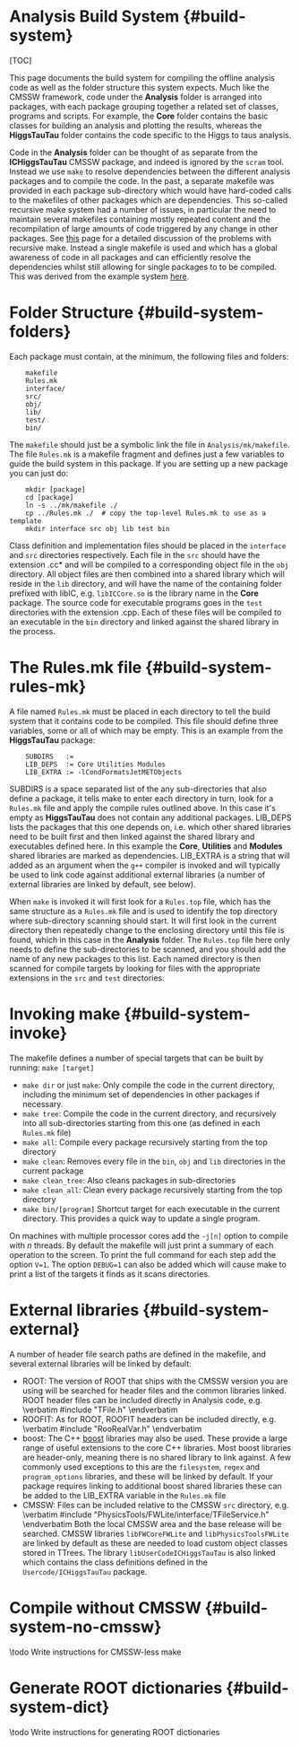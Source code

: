 Analysis Build System {#build-system}
=====================================

[TOC]

This page documents the build system for compiling the offline analysis code as well as the folder structure this system expects. Much like the CMSSW framework, code under the **Analysis** folder is arranged into packages, with each package grouping together a related set of classes, programs and scripts. For example, the **Core** folder contains the basic classes for building an analysis and plotting the results, whereas the **HiggsTauTau** folder contains the code specific to the Higgs to taus analysis.

Code in the **Analysis** folder can be thought of as separate from the **ICHiggsTauTau** CMSSW package, and indeed is ignored by the `scram` tool. Instead we use  `make` to resolve dependencies between the different analysis packages and to compile the code. In the past, a separate makefile was provided in each package sub-directory which would have hard-coded calls to the makefiles of other packages which are dependencies. This so-called recursive make system had a number of issues, in particular the need to maintain several makefiles containing mostly repeated content and the recompilation of large amounts of code triggered by any change in other packages. See [this](http://aegis.sourceforge.net/auug97.pdf) page for a detailed discussion of the problems with recursive make. Instead a single makefile is used and which has a global awareness of code in all packages and can efficiently resolve the dependencies whilst still allowing for single packages to to be compiled. This was derived from the example system [here](https://github.com/aostruszka/nonrec-make).

Folder Structure {#build-system-folders}
========================================

Each package must contain, at the minimum, the following files and folders:

		makefile
		Rules.mk
		interface/
		src/
		obj/
		lib/
		test/
		bin/

The `makefile` should just be a symbolic link the file in `Analysis/mk/makefile`. The file `Rules.mk` is a makefile fragment and defines just a few variables to guide the build system in this package.  If you are setting up a new package you can just do:

		mkdir [package]
		cd [package]
		ln -s ../mk/makefile ./
		cp ../Rules.mk ./  # copy the top-level Rules.mk to use as a template
		mkdir interface src obj lib test bin

Class definition and implementation files should be placed in the `interface` and `src` directories respectively. Each file in the `src` should have the extension .cc* and will be compiled to a corresponding object file in the `obj` directory.  All object files are then combined into a shared library which will reside in the `lib` directory, and will have the name of the containing folder prefixed with libIC, e.g. `libICCore.so` is the library name in the **Core** package. The source code for executable programs goes in the `test` directories with the extension .cpp. Each of these files will be compiled to an executable in the `bin` directory and linked against the shared library in the process.

The Rules.mk file  {#build-system-rules-mk}
=================
A file named `Rules.mk` must be placed in each directory to tell the build system that it contains code to be compiled. This file should define three variables, some or all of which may be empty. This is an example from the **HiggsTauTau** package:

		SUBDIRS   :=
		LIB_DEPS  := Core Utilities Modules
		LIB_EXTRA := -lCondFormatsJetMETObjects

SUBDIRS is a space separated list of the any sub-directories that also define a package, it tells make to enter each directory in turn, look for a `Rules.mk` file and apply the compile rules outlined above. In this case it's empty as **HiggsTauTau** does not contain any additional packages. LIB_DEPS lists the packages that this one depends on, i.e. which other shared libraries need to be built first and then linked against the shared library and executables defined here. In this example the **Core**, **Utilities** and **Modules** shared libraries are marked as dependencies. LIB_EXTRA is a string that will added as an argument when the `g++` compiler is invoked and will typically be used to link code against additional external libraries (a number of external libraries are linked by default, see below).

When `make` is invoked it will first look for a `Rules.top` file, which has the same structure as a `Rules.mk` file and is used to identify the top directory where sub-directory scanning should start. It will first look in the current directory then repeatedly change to the enclosing directory until this file is found, which in this case in the **Analysis** folder. The `Rules.top` file here only needs to define the sub-directories to be scanned, and you should add the name of any new packages to this list. Each named directory is then scanned for compile targets by looking for files with the appropriate extensions in the `src` and `test` directories.

Invoking make {#build-system-invoke}
=============

The makefile defines a number of special targets that can be built by running: `make [target]`

 * `make dir` or just `make`: Only compile the code in the current directory, including the minimum set of dependencies in other packages if necessary.
 * `make tree`: Compile the code in the current directory, and recursively into all sub-directories starting from this one (as defined in each `Rules.mk` file)
 * `make all`: Compile every package recursively starting from the top directory
 * `make clean`: Removes every file in the `bin`, `obj` and `lib` directories in the current package
 * `make clean_tree`: Also cleans packages in sub-directories
 * `make clean_all`: Clean every package recursively starting from the top directory
 * `make bin/[program]` Shortcut target for each executable in the current directory. This provides a quick way to update a single program.

 On machines with multiple processor cores add the `-j[n]` option to compile with *n* threads. By default the makefile will just print a summary of each operation to the screen. To print the full command for each step add the option `V=1`. The option `DEBUG=1` can also be added which will cause make to print a list of the targets it finds as it scans directories.


External libraries {#build-system-external}
==================

A number of header file search paths are defined in the makefile, and several external libraries will be linked by default:

 * ROOT: The version of ROOT that ships with the CMSSW version you are using will be searched for header files and the common libraries linked. ROOT header files can be included directly in Analysis code, e.g. \verbatim #include "TFile.h" \endverbatim
 * ROOFIT: As for ROOT, ROOFIT headers can be included directly, e.g.  \verbatim #include "RooRealVar.h" \endverbatim
 * boost: The C++ [boost](http://www.boost.org) libraries may also be used. These provide a large range of useful extensions to the core C++ libraries. Most boost libraries are header-only, meaning there is no shared library to link against. A few commonly used exceptions to this are the `filesystem`, `regex` and `program_options` libraries, and these will be linked by default. If your package requires linking to additional boost shared libraries these can be added to the LIB_EXTRA variable in the `Rules.mk` file
 * CMSSW: Files can be included relative to the CMSSW `src` directory, e.g. \verbatim #include "PhysicsTools/FWLite/interface/TFileService.h" \endverbatim Both the local CMSSW area and the base release will be searched. CMSSW libraries `libFWCoreFWLite` and `libPhysicsToolsFWLite` are linked by default as these are needed to load custom object classes stored in TTrees. The library `libUserCodeICHiggsTauTau` is also linked which contains the class definitions defined in the `Usercode/ICHiggsTauTau` package.

Compile without CMSSW {#build-system-no-cmssw}
==============================================

\todo Write instructions for CMSSW-less make

Generate ROOT dictionaries {#build-system-dict}
===============================================

\todo Write instructions for generating ROOT dictionaries



